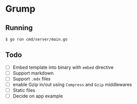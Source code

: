 # Grump

## Running

```shell
$ go run cmd/server/main.go
```

## Todo

- [ ] Embed template into binary with `embed` directive
- [ ] Support markdown 
- [ ] Support `.mdx` files
- [ ] enable Gzip in/out using `Compress` and `Gzip` middlewares
- [ ] Static files
- [ ] Decide on app example
